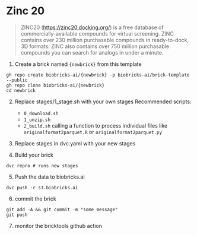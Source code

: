 # Zinc 20

> ZINC20 (https://zinc20.docking.org/) is a free database of commercially-available compounds for virtual screening. ZINC contains over 230 million purchasable compounds in ready-to-dock, 3D formats. ZINC also contains over 750 million purchasable compounds you can search for analogs in under a minute.


1. Create a brick named `{newbrick}` from this template
```
gh repo create biobricks-ai/{newbrick} -p biobricks-ai/brick-template --public
gh repo clone biobricks-ai/{newbrick}
cd newbrick
```

2. Replace stages/1_stage.sh with your own stages
    Recommended scripts:
    - ``0_download.sh``
    - ``1_unzip.sh``
    - ``2_build.sh`` calling a function to process individual files like ``originalformat2parquet.R`` or ``originalformat2parquet.py``

3. Replace stages in dvc.yaml with your new stages
    
4. Build your brick
```
dvc repro # runs new stages
```
5. Push the data to biobricks.ai
```
dvc push -r s3.biobricks.ai 
```
6. commit the brick
```
git add -A && git commit -m "some message"
git push
```
7. monitor the bricktools github action

